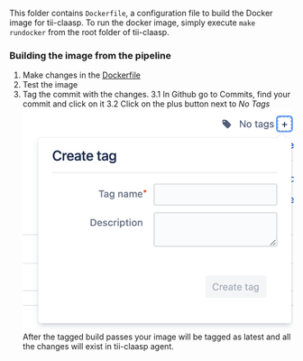 This folder contains `Dockerfile`, a configuration file to build the Docker image for tii-claasp. To run the docker
image, simply execute `make rundocker` from the root folder of tii-claasp.

###  Building the image from the pipeline ###
1. Make changes in the [Dockerfile](Dockerfile)
2. Test the image
3. Tag the commit with the changes.
3.1 In Github go to Commits, find your commit and click on it
3.2 Click on the plus button next to *No Tags*  ![Scheme](tag-build.png)
After the tagged build passes your image will be tagged as latest and all the changes will exist in tii-claasp agent.   